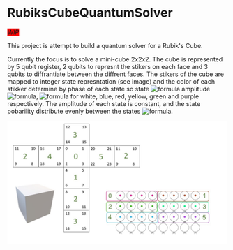 # RubiksCubeQuantumSolver

<span style="background-color:red"> *WIP*</span>

This project is attempt to build a quantum solver for a Rubik's Cube.

Currently the focus is to solve a mini-cube 2x2x2. The cube is represented by 5 qubit register, 2 qubits to represnt the stikers on each face and 3 qubits to diffrantiate between the diffrent faces. The stikers of the cube are mapped to integer state represntation (see image) and the color of each stikker determine by phase of each state so state ![formula](https://render.githubusercontent.com/render/math?math=j) amplitude ![formula](https://render.githubusercontent.com/render/math?math=r_{j}e^{i\theta_{j}}), ![formula](https://render.githubusercontent.com/render/math?math=theta_{j}=0,60,120,180,240,300) for white, blue, red, yellow, green and purple respectively. The amplitude of each state is constant, and the state pobarility distribute evenly between the states ![formula](https://render.githubusercontent.com/render/math?math=r_{j}^2=1/24).


![img/CubeMapping.jpg](img/CubeMapping.jpg)